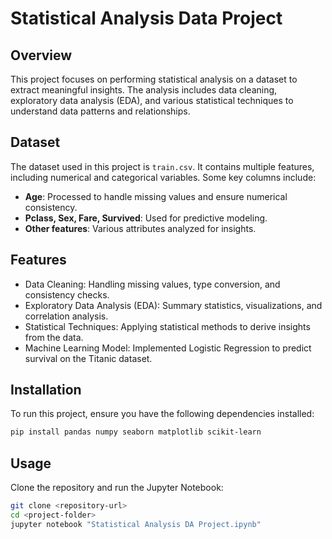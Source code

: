 # Statistical Analysis Data Project

## Overview
This project focuses on performing statistical analysis on a dataset to extract meaningful insights. The analysis includes data cleaning, exploratory data analysis (EDA), and various statistical techniques to understand data patterns and relationships.

## Dataset
The dataset used in this project is `train.csv`. It contains multiple features, including numerical and categorical variables. Some key columns include:
- **Age**: Processed to handle missing values and ensure numerical consistency.
- **Pclass, Sex, Fare, Survived**: Used for predictive modeling.
- **Other features**: Various attributes analyzed for insights.

## Features
- Data Cleaning: Handling missing values, type conversion, and consistency checks.
- Exploratory Data Analysis (EDA): Summary statistics, visualizations, and correlation analysis.
- Statistical Techniques: Applying statistical methods to derive insights from the data.
- Machine Learning Model: Implemented Logistic Regression to predict survival on the Titanic dataset.

## Installation
To run this project, ensure you have the following dependencies installed:

```bash
pip install pandas numpy seaborn matplotlib scikit-learn
```

## Usage
Clone the repository and run the Jupyter Notebook:

```bash
git clone <repository-url>
cd <project-folder>
jupyter notebook "Statistical Analysis DA Project.ipynb"
```



